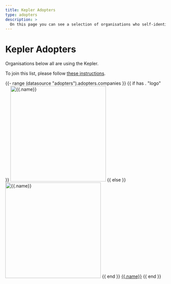 ```yaml
---
title: Kepler Adopters
type: adopters
description: >
  On this page you can see a selection of organisations who self-identified as using Kepler.
---
```


# Kepler Adopters

Organisations below all are using the Kepler.

To join this list, please follow [these instructions](https://github.com/sustainable-computing-io/kepler/blob/main/ADOPTERS.md).

{{- range (datasource "adopters").adopters.companies }}
{{ if has . "logo" }}
<img src="../../data/{{ .logo }}" alt="{{.name}}" width="300px"/>
{{ else }}
<img src="../../data/logos/default.svg" alt="{{.name}}" width="300px"/>
{{ end }}
[{{.name}}]({{.url}})
{{ end }}